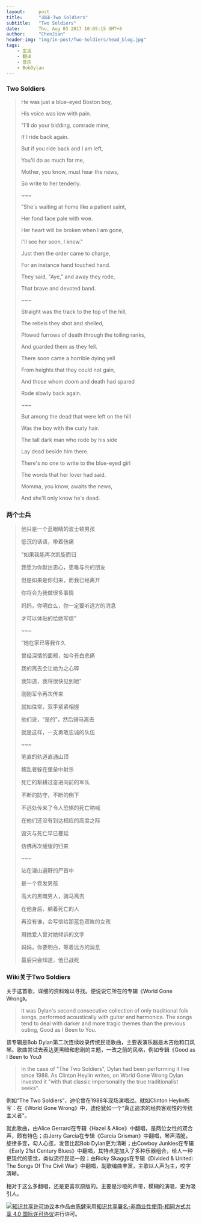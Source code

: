 ```yaml
---
layout:     post
title:      "词译-Two Soldiers"
subtitle:   "Two Soldiers"
date:       Thu, Aug 03 2017 10:05:15 GMT+8
author:     "ChenJian"
header-img: "img/in-post/Two-Soldiers/head_blog.jpg"
tags:
    - 生活
    - 翻译
    - 音乐
    - BobDylan
---
```


### Two Soldiers

> He was just a blue-eyed Boston boy,
>
> His voice was low with pain.
>
> "I'll do your bidding, comrade mine,
>
> If I ride back again.
>
> But if you ride back and I am left,
>
> You'll do as much for me,
>
> Mother, you know, must hear the news,
>
>So write to her tenderly.
>
> \~~~
>
> "She's waiting at home like a patient saint,
> 
> Her fond face pale with woe.
> 
> Her heart will be broken when I am gone,
> 
> I'll see her soon, I know."
> 
> Just then the order came to charge,
> 
> For an instance hand touched hand.
> 
> They said, "Aye," and away they rode,
> 
> That brave and devoted band.
>
> \~~~
>
> Straight was the track to the top of the hill,
>
> The rebels they shot and shelled,
>
> Plowed furrows of death through the toiling ranks,
>
> And guarded them as they fell.
>
> There soon came a horrible dying yell
>
> From heights that they could not gain,
>
> And those whom doom and death had spared
>
> Rode slowly back again.
> 
> \~~~
>
> But among the dead that were left on the hill
>
> Was the boy with the curly hair.
>
> The tall dark man who rode by his side
>
> Lay dead beside him there.
>
> There's no one to write to the blue-eyed girl
>
> The words that her lover had said.
>
> Momma, you know, awaits the news,
> 
> And she'll only know he's dead.


### 两个士兵

> 他只是一个蓝眼睛的波士顿男孩
>
> 低沉的话语，带着伤痛
>
> "如果我能再次凯旋而归
>
> 我愿为你献出忠心，患难与共的朋友
>
> 但是如果是你归来，而我已经离开
>
> 你将会为我做很多事情
>
> 妈妈，你明白么，你一定要听远方的消息
>
> 才可以体贴的给她写信”
>
> \~~~
>
> “她在家已等我许久
>
> 曾经深情的面颊，如今苍白悲痛
>
> 我的离去会让她为之心碎
>
> 我知道，我将很快见到她”
>
> 刚刚军令再次传来
>
> 就如往常，双手紧紧相握
>
> 他们说，“是的”，然后骑马离去
>
> 就是这样，一支勇敢忠诚的队伍
>
> \~~~
>
> 笔直的轨道直通山顶
>
> 叛乱者躲在堡垒中射杀
>
> 死亡的犁耕过奋进向前的军队
>
> 不断的防守，不断的倒下
>
> 不远处传来了令人恐惧的死亡呐喊
>
> 在他们还没有到达相应的高度之际
> 
> 毁灭与死亡早已蔓延
> 
> 仿佛再次缓缓的归来
> 
> \~~~
> 
> 站在漫山遍野的尸首中
> 
> 是一个卷发男孩
> 
> 高大的黑暗男人，骑马离去
> 
> 在他身后，躺着死亡的人
> 
> 再没有谁，会写信给那蓝色双眸的女孩
> 
> 用她爱人曾对她倾诉的文字
> 
> 妈妈，你要明白，等着远方的消息
> 
> 最后只会知道，他已战死


### Wiki关于Two Soldiers

关于这首歌，详细的资料难以寻找。便说说它所在的专辑《World Gone Wrong》。

> It was Dylan's second consecutive collection of only traditional folk songs, performed acoustically with guitar and harmonica. The songs tend to deal with darker and more tragic themes than the previous outing, Good as I Been to You.

该专辑是Bob Dylan第二次连续收录传统民谣歌曲，主要表演乐器是木吉他和口风琴。歌曲尝试去表达更黑暗和悲剧的主题，一改之前的风格，例如专辑《Good as I Been to You》

> In the case of "The Two Soldiers", Dylan had been performing it live since 1988. As Clinton Heylin writes, on World Gone Wrong Dylan invested it "with that classic impersonality the true traditionalist seeks".

例如“The Two Soldiers”，迪伦曾在1988年现场演唱过。就如Clinton Heylin所写：在《World Gone Wrong》中，迪伦犹如一个“真正追求的经典客观性的传统主义者”。

就此歌曲，由Alice Gerrard在专辑《Hazel & Alice》中翻唱，是两位女性的双合声，颇有特色；由Jerry Garcia在专辑《Garcia Grisman》中翻唱，琴声清脆，旋律多变，勾人心弦，发音比起Bob Dylan更为清晰；由Cowboy Junkies在专辑《Early 21st Century Blues》中翻唱，其特点是加入了多种乐器组合，给人一种更现代的感觉，类似流行民谣一般；由Ricky Skaggs在专辑《Divided & United: The Songs Of The Civil War》中翻唱，副歌编曲丰富，主歌以人声为主，咬字清晰。

相对于这么多翻唱，还是更喜欢原版的。主要是沙哑的声带，模糊的演唱，更为吸引人。


<a rel="license" href="http://creativecommons.org/licenses/by-nc-sa/4.0/"><img alt="知识共享许可协议" style="border-width:0" src="https://i.creativecommons.org/l/by-nc-sa/4.0/88x31.png" /></a>本作品由<a xmlns:cc="http://creativecommons.org/ns#" href="https://o-my-chenjian.com/2017/08/03/Two-Soldiers/" property="cc:attributionName" rel="cc:attributionURL">陈健</a>采用<a rel="license" href="http://creativecommons.org/licenses/by-nc-sa/4.0/">知识共享署名-非商业性使用-相同方式共享 4.0 国际许可协议</a>进行许可。















